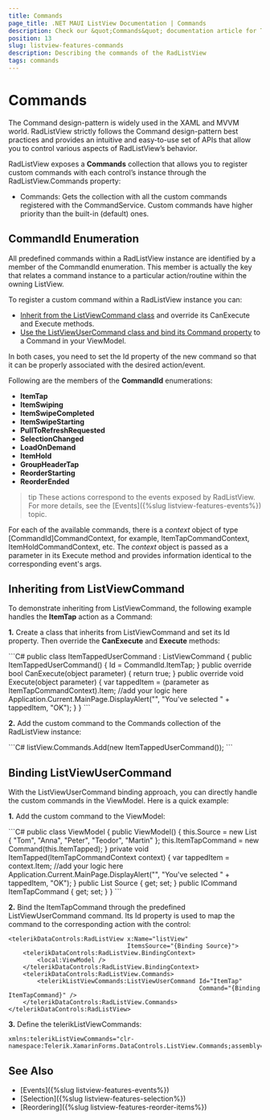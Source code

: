 ```yaml
---
title: Commands
page_title: .NET MAUI ListView Documentation | Commands
description: Check our &quot;Commands&quot; documentation article for Telerik ListView for .NET MAUI control.
position: 13
slug: listview-features-commands
description: Describing the commands of the RadListView
tags: commands
---
```


# Commands

The Command design-pattern is widely used in the XAML and MVVM world. RadListView strictly follows the Command design-pattern best practices and provides an intuitive and easy-to-use set of APIs that allow you to control various aspects of RadListView’s behavior.

RadListView exposes a **Commands** collection that allows you to register custom commands with each control’s instance through the RadListView.Commands property:

* Commands: Gets the collection with all the custom commands registered with the CommandService. Custom commands have higher priority than the built-in (default) ones.

## CommandId Enumeration

All predefined commands within a RadListView instance are identified by a member of the CommandId enumeration. This member is actually the key that relates a command instance to a particular action/routine within the owning ListView.

To register a custom command within a RadListView instance you can:

* [Inherit from the ListViewCommand class](#inheriting-from-listviewcommand) and override its CanExecute and Execute methods.
* [Use the ListViewUserCommand class and bind its Command property](#binding-listviewusercommand) to a Command in your ViewModel.

In both cases, you need to set the Id property of the new command so that it can be properly associated with the desired action/event.

Following are the members of the **CommandId** enumerations:

* **ItemTap**
* **ItemSwiping**
* **ItemSwipeCompleted**
* **ItemSwipeStarting**
* **PullToRefreshRequested**
* **SelectionChanged**
* **LoadOnDemand**
* **ItemHold**
* **GroupHeaderTap**
* **ReorderStarting**
* **ReorderEnded**

>tip These actions correspond to the events exposed by RadListView. For more details, see the [Events]({%slug listview-features-events%}) topic.

For each of the available commands, there is a *context* object of type [CommandId]CommandContext, for example, ItemTapCommandContext, ItemHoldCommandContext, etc. The *context* object is passed as a parameter in its Execute method and provides information identical to the corresponding event's args.

## Inheriting from ListViewCommand

To demonstrate inheriting from ListViewCommand, the following example handles the **ItemTap** action as a Command:

**1.** Create a class that inherits from ListViewCommand and set its Id property. Then override the **CanExecute** and **Execute** methods:

<snippet id='listview-features-commands-listviewcommand'/>
```C#
public class ItemTappedUserCommand : ListViewCommand
{
	public ItemTappedUserCommand()
	{
		Id = CommandId.ItemTap;
	}
	public override bool CanExecute(object parameter)
	{
		return true;
	}
	public override void Execute(object parameter)
	{
		var tappedItem = (parameter as ItemTapCommandContext).Item;
		//add your logic here
		Application.Current.MainPage.DisplayAlert("", "You've selected " + tappedItem, "OK");
	}
}
```

**2.** Add the custom command to the Commands collection of the RadListView instance:

<snippet id='listview-features-commands-add'/>
```C#
listView.Commands.Add(new ItemTappedUserCommand());
```

## Binding ListViewUserCommand

With the ListViewUserCommand binding approach, you can directly handle the custom commands in the ViewModel. Here is a quick example:

**1.** Add the custom command to the ViewModel:

<snippet id='listview-features-commands-viewmodel'/>
```C#
public class ViewModel
{
	public ViewModel()
	{
		this.Source = new List<string> { "Tom", "Anna", "Peter", "Teodor", "Martin" };
		this.ItemTapCommand = new Command<ItemTapCommandContext>(this.ItemTapped);
	}
	private void ItemTapped(ItemTapCommandContext context)
	{
		var tappedItem = context.Item;
		//add your logic here
		Application.Current.MainPage.DisplayAlert("", "You've selected " + tappedItem, "OK");
	}
	public List<string> Source { get; set; }
	public ICommand ItemTapCommand { get; set; }
}
```

**2.** Bind the ItemTapCommand through the predefined ListViewUserCommand command. Its Id property is used to map the command to the corresponding action with the control:

```XAML
<telerikDataControls:RadListView x:Name="listView" 
								 ItemsSource="{Binding Source}">
	<telerikDataControls:RadListView.BindingContext>
		<local:ViewModel />
	</telerikDataControls:RadListView.BindingContext>
	<telerikDataControls:RadListView.Commands>
		<telerikListViewCommands:ListViewUserCommand Id="ItemTap" 
													 Command="{Binding ItemTapCommand}" />
	</telerikDataControls:RadListView.Commands>
</telerikDataControls:RadListView>
```

**3.** Define the telerikListViewCommands:

```XAML
xmlns:telerikListViewCommands="clr-namespace:Telerik.XamarinForms.DataControls.ListView.Commands;assembly=Telerik.Maui.Controls.Compatibility"
```

## See Also

- [Events]({%slug listview-features-events%})
- [Selection]({%slug listview-features-selection%})
- [Reordering]({%slug listview-features-reorder-items%})


